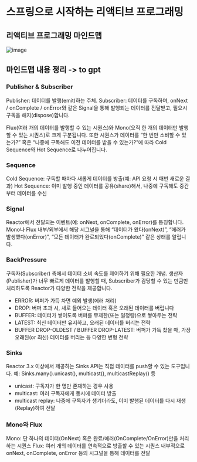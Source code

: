 # 스프링으로 시작하는 리액티브 프로그래밍

## 리액티브 프로그래밍 마인드맵
![image](https://github.com/user-attachments/assets/5f274236-2e56-471b-9a55-7f3d12750f0e)


## 마인드맵 내용 정리 -> to gpt

### Publisher & Subscriber
Publisher: 데이터를 발행(emit)하는 주체.
Subscriber: 데이터를 구독하며, onNext / onComplete / onError와 같은 Signal을 통해 발행되는 데이터를 전달받고, 필요시 구독을 해지(dispose)합니다.

Flux(여러 개의 데이터를 발행할 수 있는 시퀀스)와 Mono(오직 한 개의 데이터만 발행할 수 있는 시퀀스)로 크게 구분됩니다.
또한 시퀀스가 데이터를 “한 번만 소비할 수 있는가?” 혹은 “나중에 구독해도 이전 데이터를 받을 수 있는가?”에 따라 Cold Sequence와 Hot Sequence로 나누어집니다.

### Sequence
Cold Sequence: 구독할 때마다 새롭게 데이터를 방출(예: API 요청 시 매번 새로운 결과)
Hot Sequence: 이미 발행 중인 데이터를 공유(share)해서, 나중에 구독해도 중간부터 데이터를 수신

### Signal
Reactor에서 전달되는 이벤트(예: onNext, onComplete, onError)를 통칭합니다.
Mono나 Flux 내부/외부에서 해당 시그널을 통해 “데이터가 왔다(onNext)”, “에러가 발생했다(onError)”, “모든 데이터가 완료되었다(onComplete)” 같은 상태를 알립니다.

### BackPressure
구독자(Subscriber) 측에서 데이터 소비 속도를 제어하기 위해 필요한 개념.
생산자(Publisher)가 너무 빠르게 데이터를 발행할 때, Subscriber가 감당할 수 있는 만큼만 처리하도록 Reactor가 다양한 전략을 제공합니다.

- ERROR: 버퍼가 가득 차면 예외 발생(에러 처리)
- DROP: 버퍼 초과 시, 새로 들어오는 데이터 혹은 오래된 데이터를 버립니다
- BUFFER: 데이터가 쌓이도록 버퍼를 무제한(또는 일정량)으로 쌓아두는 전략
- LATEST: 최신 데이터만 유지하고, 오래된 데이터를 버리는 전략
- BUFFER DROP-OLDEST / BUFFER DROP-LATEST: 버퍼가 가득 찼을 때, 가장 오래된(or 최신) 데이터를 버리는 등 다양한 변형 전략

### Sinks
Reactor 3.x 이상에서 제공하는 Sinks API는 직접 데이터를 push할 수 있는 도구입니다.
예: Sinks.many().unicast(), multicast(), multicastReplay() 등
- unicast: 구독자가 한 명만 존재하는 경우 사용
- multicast: 여러 구독자에게 동시에 데이터 방출
- multicast replay: 나중에 구독자가 생기더라도, 이미 발행된 데이터를 다시 재생(Replay)하여 전달

### Mono와 Flux
Mono: 단 하나의 데이터(OnNext) 혹은 완료/에러(OnComplete/OnError)만을 처리하는 시퀀스
Flux: 여러 개의 데이터를 연속적으로 방출할 수 있는 시퀀스
내부적으로 onNext, onComplete, onError 등의 시그널을 통해 데이터를 전달
